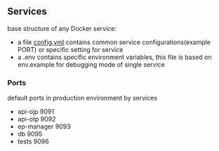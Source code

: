 
## Services

base structure of any Docker service:

- a file [config.yml](config.md) contains common service configurations(example PORT) or specific setting for service
- a .env contains specific environment variables, this file is based on env.example for debugging mode of single service 


### Ports

default ports in production environment by services

  - api-ojp 9091
  - api-otp 9092
  - ep-manager 9093
  - db 9095
  - tests 9096 